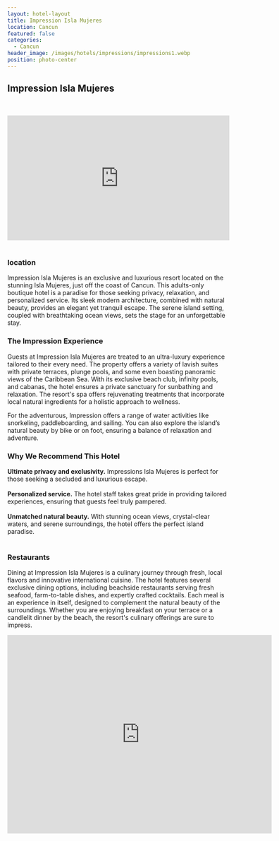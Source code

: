 ```yaml
---
layout: hotel-layout
title: Impression Isla Mujeres
location: Cancun
featured: false
categories:
  - Cancun
header_image: /images/hotels/impressions/impressions1.webp
position: photo-center
---
```

## Impression Isla Mujeres  
&nbsp;  

<style>.embed-container { position: relative; padding-bottom: 56.25%; height: 0; overflow: hidden; max-width: 100%; } .embed-container iframe, .embed-container object, .embed-container embed { position: absolute; top: 0; left: 0; width: 100%; height: 100%; }</style>

<div class="embed-container"><iframe src="https://www.youtube.com/embed/wnl3B5GCBEI" frameborder="0" allowfullscreen=""></iframe></div>
&nbsp;  

### location

Impression Isla Mujeres is an exclusive and luxurious resort located on the stunning Isla Mujeres, just off the coast of Cancun. This adults-only boutique hotel is a paradise for those seeking privacy, relaxation, and personalized service. Its sleek modern architecture, combined with natural beauty, provides an elegant yet tranquil escape. The serene island setting, coupled with breathtaking ocean views, sets the stage for an unforgettable stay.  


### The Impression Experience  

Guests at Impression Isla Mujeres are treated to an ultra-luxury experience tailored to their every need. The property offers a variety of lavish suites with private terraces, plunge pools, and some even boasting panoramic views of the Caribbean Sea. With its exclusive beach club, infinity pools, and cabanas, the hotel ensures a private sanctuary for sunbathing and relaxation. The resort's spa offers rejuvenating treatments that incorporate local natural ingredients for a holistic approach to wellness.  


For the adventurous, Impression offers a range of water activities like snorkeling, paddleboarding, and sailing. You can also explore the island’s natural beauty by bike or on foot, ensuring a balance of relaxation and adventure.  

### Why We Recommend This Hotel  

**Ultimate privacy and exclusivity.** Impressions Isla Mujeres is perfect for those seeking a secluded and luxurious escape.  
&nbsp;  
**Personalized service.** The hotel staff takes great pride in providing tailored experiences, ensuring that guests feel truly pampered.  
&nbsp;  
**Unmatched natural beauty.** With stunning ocean views, crystal-clear waters, and serene surroundings, the hotel offers the perfect island paradise.  
&nbsp;  

### Restaurants  

Dining at Impression Isla Mujeres is a culinary journey through fresh, local flavors and innovative international cuisine. The hotel features several exclusive dining options, including beachside restaurants serving fresh seafood, farm-to-table dishes, and expertly crafted cocktails. Each meal is an experience in itself, designed to complement the natural beauty of the surroundings. Whether you are enjoying breakfast on your terrace or a candlelit dinner by the beach, the resort's culinary offerings are sure to impress.  

<div class='map-container center'>

<iframe src="https://www.google.com/maps/embed?pb=!1m18!1m12!1m3!1d3719.5558443385526!2d-86.72330432501381!3d21.209796080485237!2m3!1f0!2f0!3f0!3m2!1i1024!2i768!4f13.1!3m3!1m2!1s0x8f4c2568a1b9e61f%3A0xd3ac81f15b50d882!2sImpression%20Isla%20Mujeres%20by%20Secrets!5e0!3m2!1ses!2smx!4v1723688640243!5m2!1ses!2smx" width="600" height="450" style="border:0;" allowfullscreen="" loading="lazy" referrerpolicy="no-referrer-when-downgrade"></iframe>

</div>
&nbsp;